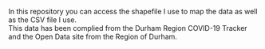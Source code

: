 In this repository you can access the shapefile I use to map the data as well as the CSV file I use.  
This data has been complied from the Durham Region COVID-19 Tracker and the Open Data site from the Region of Durham.
